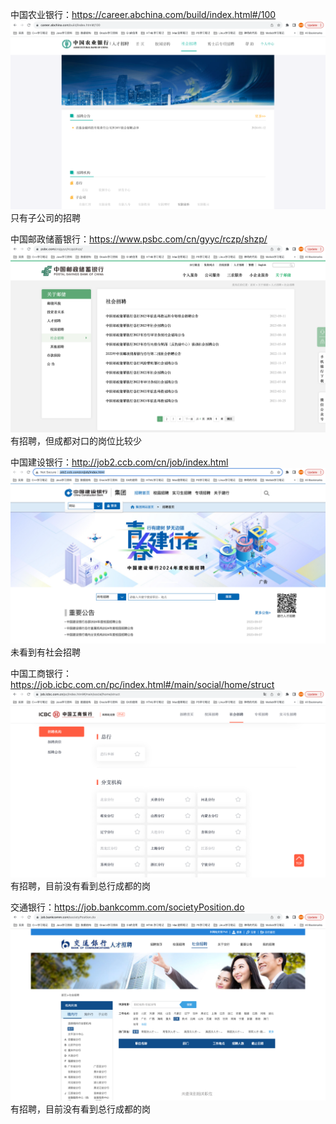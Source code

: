中国农业银行：https://career.abchina.com/build/index.html#/100
![](abc20240225.png)  
只有子公司的招聘

中国邮政储蓄银行：https://www.psbc.com/cn/gyyc/rczp/shzp/
![](psbc20240225.png)
有招聘，但成都对口的岗位比较少

中国建设银行：http://job2.ccb.com/cn/job/index.html  
![](ccb20240225.png)
未看到有社会招聘

中国工商银行：https://job.icbc.com.cn/pc/index.html#/main/social/home/struct
![](idbc20240225.png)
有招聘，目前没有看到总行成都的岗

交通银行：https://job.bankcomm.com/societyPosition.do
![](bcm20240225.png)
有招聘，目前没有看到总行成都的岗